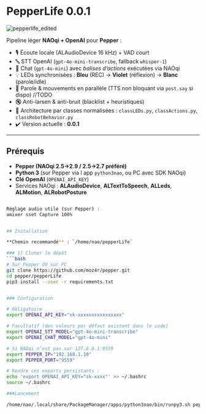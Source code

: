 # PepperLife 0.0.1

![pepperlife_edited](https://github.com/user-attachments/assets/fba8f19b-ef94-4246-bdc5-7bd2d5027dfb)


Pipeline léger **NAOqi + OpenAI** pour **Pepper** :

- 🎙️ Écoute locale (ALAudioDevice 16 kHz) + VAD court
- 🔤 STT OpenAI (`gpt-4o-mini-transcribe`, fallback `whisper-1`)
- 💬 Chat (`gpt-4o-mini`) avec *balises d’actions* exécutées via NAOqi
- 💡 LEDs synchronisées : **Bleu** (REC) → **Violet** (réflexion) → **Blanc** (parole/idle)
- 🕺 Parole & mouvements en parallèle (TTS non bloquant via `post.say` si dispo)  //TODO
- 🔇 Anti-larsen & anti-bruit (blacklist + heuristiques)
- 🧩 Architecture par classes normalisées : `classLEDs.py`, `classActions.py`, `classRobotBehavior.py`
- ✔️ Version actuelle : **0.0.1**

---



## Prérequis

- **Pepper (NAOqi 2.5->2.9 / 2.5->2.7 préféré)**
- **Python 3** (sur Pepper via l app `python3nao`, ou PC avec SDK NAOqi)
- **Clé OpenAI** (`OPENAI_API_KEY`)
- Services NAOqi : **ALAudioDevice**, **ALTextToSpeech**, **ALLeds**, **ALMotion**, **ALRobotPosture**

```bash

Réglage audio utile (sur Pepper) :
amixer sset Capture 100%


## Installation

**Chemin recommandé** : `/home/nao/pepperLife`

### 1) Cloner le dépôt
```bash
# Sur Pepper OU sur PC
git clone https://github.com/moz4r/pepper.git
cd pepper/pepperLife
pip3 install --user -r requirements.txt


### Configuration

# Obligatoire
export OPENAI_API_KEY="sk-xxxxxxxxxxxxxxxx"

# Facultatif (des valeurs par défaut existent dans le code)
export OPENAI_STT_MODEL="gpt-4o-mini-transcribe"
export OPENAI_CHAT_MODEL="gpt-4o-mini"

# Si NAOqi n’est pas sur 127.0.0.1:9559
export PEPPER_IP="192.168.1.10"
export PEPPER_PORT="9559"

# Rendre ces exports persistants :
echo 'export OPENAI_API_KEY="sk-xxxx"' >> ~/.bashrc
source ~/.bashrc

###Lancement

/home/nao/.local/share/PackageManager/apps/python3nao/bin/runpy3.sh pepperLife.py

